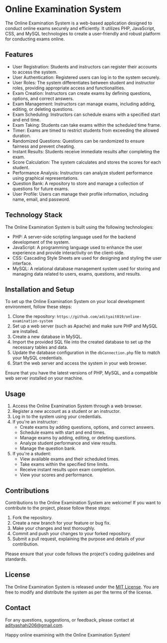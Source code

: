 # Online Examination System

The Online Examination System is a web-based application designed to conduct online exams securely and efficiently. It utilizes PHP, JavaScript, CSS, and MySQL technologies to create a user-friendly and robust platform for conducting exams online.

## Features

- User Registration: Students and instructors can register their accounts to access the system.
- User Authentication: Registered users can log in to the system securely.
- User Roles: The system differentiates between student and instructor roles, providing appropriate access and functionalities.
- Exam Creation: Instructors can create exams by defining questions, options, and correct answers.
- Exam Management: Instructors can manage exams, including adding, editing, or deleting questions.
- Exam Scheduling: Instructors can schedule exams with a specified start and end time.
- Exam Taking: Students can take exams within the scheduled time frame.
- Timer: Exams are timed to restrict students from exceeding the allowed duration.
- Randomized Questions: Questions can be randomized to ensure fairness and prevent cheating.
- Instant Results: Students receive immediate results after completing the exam.
- Score Calculation: The system calculates and stores the scores for each student.
- Performance Analysis: Instructors can analyze student performance using graphical representations.
- Question Bank: A repository to store and manage a collection of questions for future exams.
- User Profile: Users can manage their profile information, including name, email, and password.

## Technology Stack

The Online Examination System is built using the following technologies:

- PHP: A server-side scripting language used for the backend development of the system.
- JavaScript: A programming language used to enhance the user experience and provide interactivity on the client-side.
- CSS: Cascading Style Sheets are used for designing and styling the user interface.
- MySQL: A relational database management system used for storing and managing data related to users, exams, questions, and results.

## Installation and Setup

To set up the Online Examination System on your local development environment, follow these steps:

1. Clone the repository: `https://github.com/adityait019/online-examination-system`
2. Set up a web server (such as Apache) and make sure PHP and MySQL are installed.
3. Create a new database in MySQL.
4. Import the provided SQL file into the created database to set up the necessary tables and data.
5. Update the database configuration in the `dbConnection.php` file to match your MySQL credentials.
6. Start the web server and access the system in your web browser.

Ensure that you have the latest versions of PHP, MySQL, and a compatible web server installed on your machine.

## Usage

1. Access the Online Examination System through a web browser.
2. Register a new account as a student or an instructor.
3. Log in to the system using your credentials.
4. If you're an instructor:
   - Create exams by adding questions, options, and correct answers.
   - Schedule exams with start and end times.
   - Manage exams by adding, editing, or deleting questions.
   - Analyze student performance and view results.
   - Manage the question bank.
5. If you're a student:
   - View available exams and their scheduled times.
   - Take exams within the specified time limits.
   - Receive instant results upon exam completion.
   - View your scores and performance.

## Contributions

Contributions to the Online Examination System are welcome! If you want to contribute to the project, please follow these steps:

1. Fork the repository.
2. Create a new branch for your feature or bug fix.
3. Make your changes and test thoroughly.
4. Commit and push your changes to your forked repository.
5. Submit a pull request, explaining the purpose and details of your contribution.

Please ensure that your code follows the project's coding guidelines and standards.

## License

The Online Examination System is released under the [MIT License](https://opensource.org/licenses/MIT). You are free to modify and distribute the system as per the terms of the license.

## Contact

For any questions, suggestions, or feedback, please contact at adityashahi206@gmail.com.

Happy online examining with the Online Examination System!
